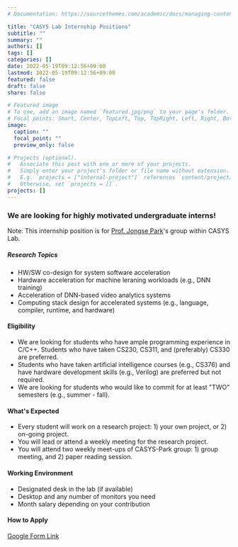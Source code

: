 ```yaml
---
# Documentation: https://sourcethemes.com/academic/docs/managing-content/

title: "CASYS Lab Internship Positions"
subtitle: ""
summary: ""
authors: []
tags: []
categories: []
date: 2022-05-19T09:12:56+09:00
lastmod: 2022-05-19T09:12:56+09:00
featured: false
draft: false
share: false

# Featured image
# To use, add an image named `featured.jpg/png` to your page's folder.
# Focal points: Smart, Center, TopLeft, Top, TopRight, Left, Right, BottomLeft, Bottom, BottomRight.
image:
  caption: ""
  focal_point: ""
  preview_only: false

# Projects (optional).
#   Associate this post with one or more of your projects.
#   Simply enter your project's folder or file name without extension.
#   E.g. `projects = ["internal-project"]` references `content/project/deep-learning/index.md`.
#   Otherwise, set `projects = []`.
projects: []
---
```


### We are looking for highly motivated undergraduate interns!  
Note: This internship position is for <a href="https://jongse-park.github.io/">Prof. Jongse Park</a>'s group within CASYS Lab. 

##### Research Topics
- HW/SW co-design for system software acceleration
- Hardware acceleration for machine leraning workloads (e.g., DNN training) 
- Acceleration of DNN-based video analytics systems 
- Computing stack design for accelerated systems (e.g., language, compiler, runtime, and hardware)

#### Eligibility
- We are looking for students who have ample programming experience in C/C++. Students who have taken CS230, CS311, and (preferably) CS330 are preferred.  
- Students who have taken artificial intelligence courses (e.g., CS376) and have hardware development skills (e.g., Verilog) are preferred but not required. 
- We are looking for students who would like to commit for at least "TWO" semesters (e.g., summer - fall). 

#### What's Expected
- Every student will work on a research project: 1) your own project, or 2) on-going project.
- You will lead or attend a weekly meeting for the research project.
- You will attend two weekly meet-ups of CASYS-Park group: 1) group meeting, and 2) paper reading session.

#### Working Environment
- Designated desk in the lab (if available)
- Desktop and any number of monitors you need
- Month salary depending on your contribution

#### How to Apply
<a href="https://forms.gle/qehhuVyFrdQeDbih8">Google Form Link</a>
